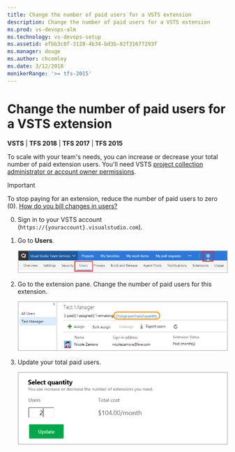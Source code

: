 ```yaml
---
title: Change the number of paid users for a VSTS extension
description: Change the number of paid users for a VSTS extension
ms.prod: vs-devops-alm
ms.technology: vs-devops-setup
ms.assetid: efbb3c0f-3128-4b34-bd3b-82f31677293f 
ms.manager: douge
ms.author: chcomley
ms.date: 3/12/2018
monikerRange: '>= tfs-2015'
---
```



# Change the number of paid users for a VSTS extension

**VSTS** | **TFS 2018** | **TFS 2017** | **TFS 2015**

To scale with your team's needs, you can increase or decrease your total number of paid extension users.
You'll need VSTS 
[project collection administrator or account owner permissions](../accounts/faq-add-delete-users.md#find-owner). 

> [!IMPORTANT]
> To stop paying for an extension, reduce the number of paid users to zero (0). 
> [How do you bill changes in users?](../marketplace/faq-extensions.md#bill-period)

0.	Sign in to your VSTS account 
(```https://{youraccount}.visualstudio.com```).

0. Go to **Users**.

	<img alt="Go to Users" src="../_shared/_img/users-hub-updated-ui.png" style="border: 1px solid #CCCCCC" />

0.	Go to the extension pane. 
Change the number of paid users for this extension.

	<img alt="Edit your paid users" src="_img/assign-extensions/extension-add-users.png" style="border: 1px solid #CCCCCC" />

0.	Update your total paid users.

	<img alt="Update total paid users" src="_img/assign-extensions/update-paid-users.png" style="border: 1px solid #CCCCCC" />


